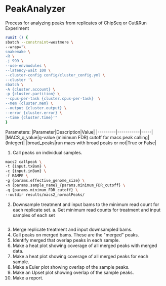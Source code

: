 # PeakAnalyzer
Process for analyzing peaks from replicates of ChipSeq or Cut&amp;Run Experiment

```bash
runit () { 
sbatch --constraint=westmere \
--wrap="\
snakemake \
-R \
-j 999 \
--use-envmodules \
--latency-wait 100 \
--cluster-config config/cluster_config.yml \
--cluster '\
sbatch \
-A {cluster.account} \
-p {cluster.partition} \
--cpus-per-task {cluster.cpus-per-task}  \
--mem {cluster.mem} \
--output {cluster.output} \
--error {cluster.error} \
--time {cluster.time}'"
}
```

Parameters:
|Parameter|Description|Value|
|---------|-----------|-----|
|MACS_q_value|q-value (minimum FDR) cutoff for macs peak calling|(Integer)|
|broad_peaks|run macs with broad peaks or not|True or False|


1.  Call peaks on individual samples.
```bash
macs2 callpeak \
-t {input.txBam} \
-c {input.inBam} \
-f BAMPE \
-g {params.effective_genome_size} \
-n {params.sample_name}_{params.minimum_FDR_cutoff} \
-q {params.minimum_FDR_cutoff} \
--outdir results/macs2_normalPeaks/
```
2.  Downsample treatment and input bams to the minimum read count for each replicate set.
  a. Get minimum read counts for treatment and input samples of each set
  ```bash
  
  ```
3.  Merge replicate treatment and input downsampled bams.
4.  Call peaks on merged bams. These are the "merged" peaks.
5.  Identify merged that overlap peaks in each sample.
6.  Make a heat plot showing coverage of all merged peaks with merged data.
7.  Make a heat plot showing coverage of all merged peaks for each sample. 
8.  Make a Euler plot showing overlap of the sample peaks.
9.  Make an Upset plot showing overlap of the sample peaks.
10.  Make a report.
